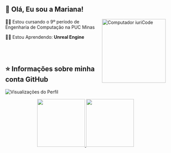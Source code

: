  ## 💜 Olá, Eu sou a <strong>Mariana!</strong>
 
<img src="https://raw.githubusercontent.com/MicaelliMedeiros/micaellimedeiros/master/image/computer-illustration.png" min-width="200px" max-width="200px" width="200px" align="right" alt="Computador iuriCode">

<p align="left"> 
 👩‍💻 Estou cursando o 9º período de Engenharia de Computação na PUC Minas
</p>
<!--
<p align="left">
  🦄 Linguagens: <strong>Java, HTML, CSS, Javascript.</strong>
</p>

<p align="left">
  💼 Ferramentas: <strong>Github, Visual Studio Code, IntelliJ IDEA.</strong>
</p>
-->
<p align="left">
  🧚🏻 Estou Aprendendo: <strong> Unreal Engine</strong>
</p>

<br>
<!--
<p align="left">
  💌 Entre em contato comigo através dos links abaixo: ⤵️
</p>
<!--
<p align="left">
  <a href="mailto:marianagsoares02@gmail.com" alt="Gmail">
  <img src="https://img.shields.io/badge/-Gmail-FF0000?style=flat-square&labelColor=FF0000&logo=gmail&logoColor=white&link=marianagsoares02@gmail.com" /></a>
<!--
  <a href="https://www.linkedin.com/in/mariana-gs/" alt="Linkedin">
  <img src="https://img.shields.io/badge/-Linkedin-0e76a8?style=flat-square&logo=Linkedin&logoColor=white&link=https://www.linkedin.com/in/mariana-gs/" /></a>
  -->
<br>


## ⭐ Informações sobre minha conta GitHub

 <p align="left"> <img src="https://komarev.com/ghpvc/?username=Mariana-gs&color=green" alt="Visualizações do Perfil" /></p>


<div align="center">
  <a href="https://github.com/Mariana-gs">
    <img height="150em" src="https://github-readme-stats.vercel.app/api?username=Mariana-gs&count_private=true&include_all_commits=true&show_icons=true&theme=panda&hide_border=false&show_owner=true"/>
    <img height="150em" src="https://github-readme-stats.vercel.app/api/top-langs/?username=Mariana-gs&theme=panda&hide_border=false&&layout=compact"/>
  </a>
</div>

<br>


<!--
![Java](https://img.shields.io/badge/java-%23ED8B00.svg?style=for-the-badge&logo=java&logoColor=white)
![HTML5](https://img.shields.io/badge/html5-%23E34F26.svg?style=for-the-badge&logo=html5&logoColor=white)
![CSS3](https://img.shields.io/badge/css3-%231572B6.svg?style=for-the-badge&logo=css3&logoColor=white)
![JavaScript](https://img.shields.io/badge/javascript-%23323330.svg?style=for-the-badge&logo=javascript&logoColor=%23F7DF1E)
![C++](https://img.shields.io/badge/c++-%2300599C.svg?style=for-the-badge&logo=c%2B%2B&logoColor=white)
![C](https://img.shields.io/badge/c-%2300599C.svg?style=for-the-badge&logo=c&logoColor=white)
![MySQL](https://img.shields.io/badge/mysql-%2300f.svg?style=for-the-badge&logo=mysql&logoColor=white)
![Flutter](https://img.shields.io/badge/Flutter-%2302569B.svg?style=for-the-badge&logo=Flutter&logoColor=white)
![Dart](https://img.shields.io/badge/dart-%230175C2.svg?style=for-the-badge&logo=dart&logoColor=white)
-->

<!--
<div align="center">
  
  ![Snake animation](https://github.com/danielbped/danielbped/blob/output/github-contribution-grid-snake.svg)
  
</div> -->


